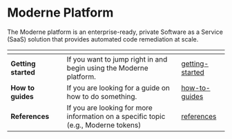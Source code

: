 # Moderne Platform

The Moderne platform is an enterprise-ready, private Software as a Service (SaaS) solution that provides automated code remediation at scale.

<table data-view="cards"><thead><tr><th></th><th></th><th></th><th data-hidden data-card-target data-type="content-ref"></th></tr></thead><tbody><tr><td><strong>Getting started</strong></td><td></td><td>If you want to jump right in and begin using the Moderne platform.</td><td><a href="getting-started/">getting-started</a></td></tr><tr><td><strong>How to guides</strong></td><td></td><td>If you are looking for a guide on how to do something.</td><td><a href="how-to-guides/">how-to-guides</a></td></tr><tr><td><strong>References</strong></td><td></td><td>If you are looking for more information on a specific topic (e.g., Moderne tokens)</td><td><a href="../moderne-developer-experience/references/">references</a></td></tr></tbody></table>
